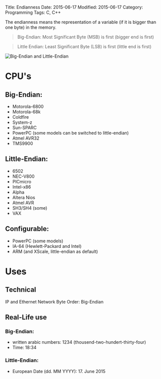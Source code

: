 Title: Endianness
Date: 2015-06-17
Modified: 2015-06-17
Category: Programming
Tags: C, C++



The endianness means the representation of a variable (if it is bigger than one byte) in the memory.

> Big-Endian: Most Significant Byte (MSB) is first (bigger end is first)

> Little Endian: Least Significant Byte (LSB) is first (little end is first)

![Big-Endian and Little-Endian](/images/endianness.png)



# CPU's

## Big-Endian:

- Motorola-6800
- Motorola-68k
- Coldfire
- System-z
- Sun-SPARC
- PowerPC (some models can be switched to little-endian)
- Atmel AVR32
- TMS9900


## Little-Endian:

- 6502
- NEC-V800
- PICmicro
- Intel-x86
- Alpha
- Altera Nios
- Atmel AVR
- SH3/SH4 (some)
- VAX


## Configurable:

- PowerPC (some models)
- IA-64 (Hewlett-Packard and Intel)
- ARM (and XScale, little-endian as default)


# Uses

## Technical

IP and Ethernet Network Byte Order: Big-Endian


## Real-Life use

### Big-Endian:

- written arabic numbers: 1234 (thousend-two-hundert-thirty-four)
- Time: 18:34

### Little-Endian:

- European Date (dd. MM YYYY): 17. June 2015